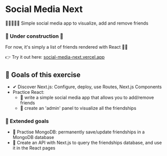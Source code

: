 # Social Media Next

👩🏽‍🤝‍🧑🏼 Simple social media app to visualize, add and remove friends

### 🔨 Under construction 🔨
For now, it's simply a list of friends rendered with React 🤷‍♂

👉 Try it out here: [social-media-next.vercel.app](https://social-media-next.vercel.app/)

## 🎯 Goals of this exercise

- ✔ Discover Next.js: Configure, deploy, use Routes, Next.js Components
- Practice React:
  - 🚧 write a simple social media app that allows you to add/remove friends
  - 🚧 create an 'admin' panel to visualize all the friendships

### 🏹 Extended goals

- 🚧 Practise MongoDB: permanently save/update friendships in a MongoDB database
- 🚧 Create an API with Next.js to query the friendships database, and use it in the React pages
